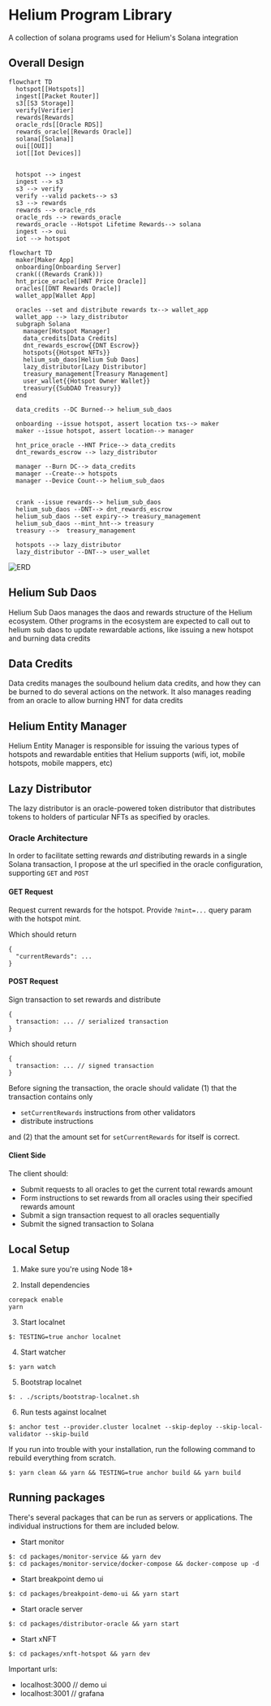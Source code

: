 # Helium Program Library

A collection of solana programs used for Helium's Solana integration


## Overall Design


```mermaid
flowchart TD
  hotspot[[Hotspots]]
  ingest[[Packet Router]]
  s3[[S3 Storage]]
  verify[Verifier]
  rewards[Rewards]
  oracle_rds[[Oracle RDS]]
  rewards_oracle[[Rewards Oracle]]
  solana[[Solana]]
  oui[[OUI]]
  iot[[Iot Devices]]


  hotspot --> ingest
  ingest --> s3
  s3 --> verify
  verify --valid packets--> s3
  s3 --> rewards
  rewards --> oracle_rds
  oracle_rds --> rewards_oracle
  rewards_oracle --Hotspot Lifetime Rewards--> solana
  ingest --> oui
  iot --> hotspot
```

```mermaid
flowchart TD
  maker[Maker App]
  onboarding[Onboarding Server]
  crank(((Rewards Crank)))
  hnt_price_oracle[[HNT Price Oracle]]
  oracles[[DNT Rewards Oracle]]
  wallet_app[Wallet App]

  oracles --set and distribute rewards tx--> wallet_app
  wallet_app --> lazy_distributor
  subgraph Solana
    manager[Hotspot Manager]
    data_credits[Data Credits]
    dnt_rewards_escrow{{DNT Escrow}}
    hotspots{{Hotspot NFTs}}
    helium_sub_daos[Helium Sub Daos]
    lazy_distributor[Lazy Distributor]
    treasury_management[Treasury Management]
    user_wallet{{Hotspot Owner Wallet}}
    treasury{{SubDAO Treasury}}
  end

  data_credits --DC Burned--> helium_sub_daos

  onboarding --issue hotspot, assert location txs--> maker
  maker --issue hotspot, assert location--> manager

  hnt_price_oracle --HNT Price--> data_credits
  dnt_rewards_escrow --> lazy_distributor

  manager --Burn DC--> data_credits
  manager --Create--> hotspots
  manager --Device Count--> helium_sub_daos


  crank --issue rewards--> helium_sub_daos
  helium_sub_daos --DNT--> dnt_rewards_escrow
  helium_sub_daos --set expiry--> treasury_management
  helium_sub_daos --mint_hnt--> treasury
  treasury -->  treasury_management

  hotspots --> lazy_distributor
  lazy_distributor --DNT--> user_wallet

```

![ERD](./out/diagrams/erd/erd.png)

## Helium Sub Daos

Helium Sub Daos manages the daos and rewards structure of the Helium ecosystem. Other programs in the ecosystem
are expected to call out to helium sub daos to update rewardable actions, like issuing a new hotspot and burning
data credits

## Data Credits

Data credits manages the soulbound helium data credits, and how they can be burned to do several actions on the network. It also manages reading from an oracle to allow burning HNT for data credits

## Helium Entity Manager

Helium Entity Manager is responsible for issuing the various types of hotspots and rewardable entities that Helium supports (wifi, iot, mobile hotspots, mobile mappers, etc)


## Lazy Distributor

The lazy distributor is an oracle-powered token distributor that distributes tokens to holders
of particular NFTs as specified by oracles.


### Oracle Architecture

In order to facilitate setting rewards _and_ distributing rewards in a single Solana transaction,
I propose at the url specified in the oracle configuration, supporting `GET` and `POST`

#### GET Request

Request current rewards for the hotspot. Provide `?mint=...` query param with the hotspot mint.

Which should return

```
{
  "currentRewards": ...
}
```

#### POST Request

Sign transaction to set rewards and distribute
```
{
  transaction: ... // serialized transaction
}
```

Which should return

```
{
  transaction: ... // signed transaction
}
```

Before signing the transaction, the oracle should validate (1) that the transaction contains only

  * `setCurrentRewards` instructions from other validators
  * distribute instructions

and (2) that the amount set for `setCurrentRewards` for itself is correct.


#### Client Side

The client should:

  * Submit requests to all oracles to get the current total rewards amount
  * Form instructions to set rewards from all oracles using their specified rewards amount
  * Submit a sign transaction request to all oracles sequentially
  * Submit the signed transaction to Solana


## Local Setup

1. Make sure you're using Node 18+

2. Install dependencies

```
corepack enable
yarn
```

3. Start localnet

```
$: TESTING=true anchor localnet
```

4. Start watcher

```
$: yarn watch
```

5. Bootstrap localnet

```
$: . ./scripts/bootstrap-localnet.sh
```

6. Run tests against localnet

```
$: anchor test --provider.cluster localnet --skip-deploy --skip-local-validator --skip-build
```

If you run into trouble with your installation, run the following command to rebuild everything from scratch.

```
$: yarn clean && yarn && TESTING=true anchor build && yarn build
```

## Running packages
There's several packages that can be run as servers or applications. The individual instructions for them are included below.

- Start monitor

```
$: cd packages/monitor-service && yarn dev
$: cd packages/monitor-service/docker-compose && docker-compose up -d
```

- Start breakpoint demo ui

```
$: cd packages/breakpoint-demo-ui && yarn start
```

- Start oracle server

```
$: cd packages/distributor-oracle && yarn start
```

- Start xNFT

```
$: cd packages/xnft-hotspot && yarn dev
```

Important urls:
  * localhost:3000 // demo ui
  * localhost:3001 // grafana
